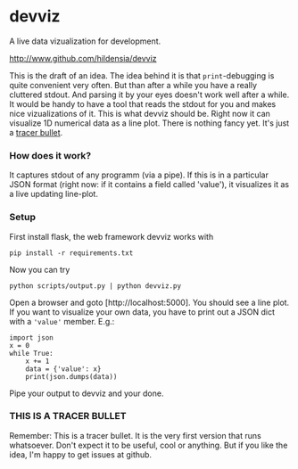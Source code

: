 # devviz
A live data vizualization for development.

http://www.github.com/hildensia/devviz

This is the draft of an idea. 
The idea behind it is that `print`-debugging is quite convenient very often.
But than after a while you have a really cluttered stdout. And parsing it by
your eyes doesn't work well after a while. It would be handy to have a tool that
reads the stdout for you and makes nice vizualizations of it. This is what
devviz should be. Right now it can visualize 1D numerical data as a line plot.
There is nothing fancy yet. It's just a [tracer bullet](http://www.artima.com/intv/tracer.html). 

### How does it work?
It captures stdout of any programm (via a pipe).
If this is in a particular JSON format (right now: if it contains a field
called 'value'), it visualizes it as a live updating line-plot.

### Setup

First install flask, the web framework devviz works with

    pip install -r requirements.txt

Now you can try

    python scripts/output.py | python devviz.py

Open a browser and goto [http://localhost:5000]. You should see a line plot.
If you want to visualize your own data, you have to print out a JSON dict with a
`'value'` member. E.g.:

    import json
    x = 0
    while True:
        x += 1
        data = {'value': x}
        print(json.dumps(data))

Pipe your output to devviz and your done.

### THIS IS A TRACER BULLET

Remember: This is a tracer bullet. It is the very first version that runs
whatsoever. Don't expect it to be useful, cool or anything. But if you like the
idea, I'm happy to get issues at github.
    

